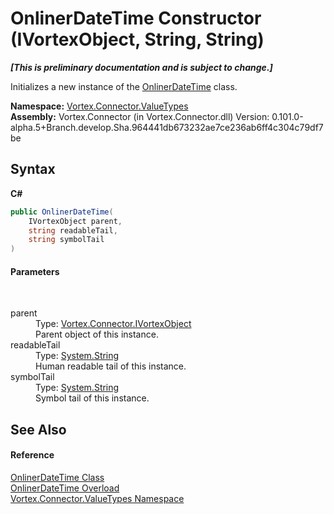 # OnlinerDateTime Constructor (IVortexObject, String, String)
 _**\[This is preliminary documentation and is subject to change.\]**_

Initializes a new instance of the <a href="T_Vortex_Connector_ValueTypes_OnlinerDateTime.md">OnlinerDateTime</a> class.

**Namespace:**&nbsp;<a href="N_Vortex_Connector_ValueTypes.md">Vortex.Connector.ValueTypes</a><br />**Assembly:**&nbsp;Vortex.Connector (in Vortex.Connector.dll) Version: 0.101.0-alpha.5+Branch.develop.Sha.964441db673232ae7ce236ab6ff4c304c79df7be

## Syntax

**C#**<br />
``` C#
public OnlinerDateTime(
	IVortexObject parent,
	string readableTail,
	string symbolTail
)
```


#### Parameters
&nbsp;<dl><dt>parent</dt><dd>Type: <a href="T_Vortex_Connector_IVortexObject.md">Vortex.Connector.IVortexObject</a><br />Parent object of this instance.</dd><dt>readableTail</dt><dd>Type: <a href="http://msdn2.microsoft.com/en-us/library/s1wwdcbf" target="_blank">System.String</a><br />Human readable tail of this instance.</dd><dt>symbolTail</dt><dd>Type: <a href="http://msdn2.microsoft.com/en-us/library/s1wwdcbf" target="_blank">System.String</a><br />Symbol tail of this instance.</dd></dl>

## See Also


#### Reference
<a href="T_Vortex_Connector_ValueTypes_OnlinerDateTime.md">OnlinerDateTime Class</a><br /><a href="Overload_Vortex_Connector_ValueTypes_OnlinerDateTime__ctor.md">OnlinerDateTime Overload</a><br /><a href="N_Vortex_Connector_ValueTypes.md">Vortex.Connector.ValueTypes Namespace</a><br />